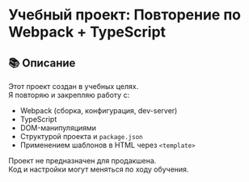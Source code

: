 # Учебный проект: Повторение по Webpack + TypeScript

## 📚 Описание

Этот проект создан в учебных целях.  
Я повторяю и закрепляю работу с:

- Webpack (сборка, конфигурация, dev-server)
- TypeScript
- DOM-манипуляциями
- Структурой проекта и `package.json`
- Применением шаблонов в HTML через `<template>`

Проект не предназначен для продакшена.  
Код и настройки могут меняться по ходу обучения.

